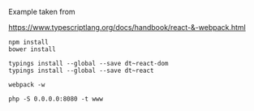 Example taken from 

https://www.typescriptlang.org/docs/handbook/react-&-webpack.html

```
npm install
bower install

typings install --global --save dt~react-dom
typings install --global --save dt~react

webpack -w

php -S 0.0.0.0:8080 -t www
```